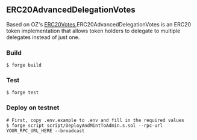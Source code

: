 ## ERC20AdvancedDelegationVotes
Based on OZ's [ERC20Votes](https://github.com/OpenZeppelin/openzeppelin-contracts/blob/master/contracts/token/ERC20/extensions/ERC20Votes.sol),ERC20AdvancedDelegationVotes is an ERC20 token implementation that allows token holders to delegate to multiple delegates instead of just one.

### Build

```shell
$ forge build
```

### Test

```shell
$ forge test
```

### Deploy on testnet

```shell
# First, copy .env.example to .env and fill in the required values
$ forge script script/DeployAndMintToAdmin.s.sol --rpc-url YOUR_RPC_URL_HERE --broadcast
```
